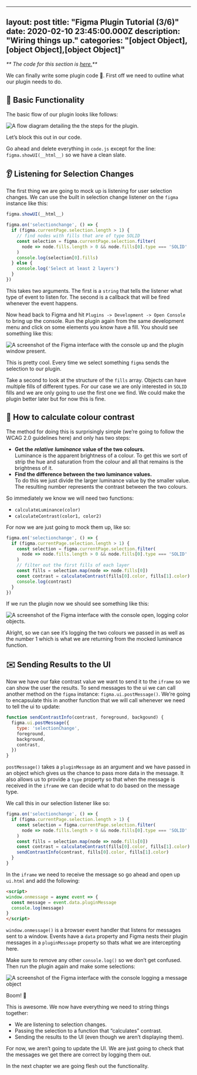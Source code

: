 
---
layout: post
title: "Figma Plugin Tutorial (3/6)"
date: 2020-02-10 23:45:00.000Z
description: "Wiring things up."
categories: "[object Object],[object Object],[object Object]"
---

_** The code for this section is_ _[here.](https://github.com/danhollick/zebra/tree/master/step1)**_

We can finally write some plugin code 🎉. First off we need to outline what our plugin needs to do.

## 🎰 Basic Functionality

The basic flow of our plugin looks like follows:

![A flow diagram detailing the the steps for the plugin.](https://cdn.sanity.io/images/h2w4qpx8/production/97b16a0d77a48bdf2297bcc66b44ff14c4677421-429x460.png)

Let’s block this out in our code.

Go ahead and delete everything in `code.js` except for the line: `figma.showUI(__html__)` so we have a clean slate.





## 👂 Listening for Selection Changes

The first thing we are going to mock up is listening for user selection changes. We can use the built in selection change listener on the `figma` instance like this:

```javascript
figma.showUI(__html__)

figma.on('selectionchange', () => {
  if (figma.currentPage.selection.length > 1) {
    // find nodes with fills that are of type SOLID
    const selection = figma.currentPage.selection.filter(
      node => node.fills.length > 0 && node.fills[0].type === 'SOLID'
    )
    console.log(selection[0].fills)
  } else {
    console.log('Select at least 2 layers')
  }
})
```

This takes two arguments. The first is a `string` that tells the listener what type of event to listen for. The second is a callback that will be fired whenever the event happens.

Now head back to Figma and hit `Plugins -> Development -> Open Console` to bring up the console. Run the plugin again from the same development menu and click on some elements you know have a fill. You should see something like this:

![A screenshot of the Figma interface with the console up and the plugin window present. ](https://cdn.sanity.io/images/h2w4qpx8/production/b8df782ab317befcc53efd27cee9875f3efd87d6-788x625.png)

This is pretty cool. Every time we select something `figma` sends the selection to our plugin.

Take a second to look at the structure of the `fills` array. Objects can have multiple fills of different types. For our case we are only interested in `SOLID` fills and we are only going to use the first one we find. We could make the plugin better later but for now this is fine.





## 🧮 How to calculate colour contrast

The method for doing this is surprisingly simple (we’re going to follow the WCAG 2.0 guidelines here) and only has two steps:

* **Get the** **_relative_** **_luminance_** **value of the two colours.**  
Luminance is the apparent brightness of a colour. To get this we sort of strip the hue and saturation from the colour and all that remains is the brightness of it.
* **Find the difference between the two luminance values.**  
To do this we just divide the larger luminance value by the smaller value. The resulting number represents the contrast between the two colours.

So immediately we know we will need two functions:

* `calculateLuminance(color)`
* `calculateContrast(color1, color2)`

For now we are just going to mock them up, like so:

```javascript
figma.on('selectionchange', () => {
  if (figma.currentPage.selection.length > 1) {
    const selection = figma.currentPage.selection.filter(
      node => node.fills.length > 0 && node.fills[0].type === 'SOLID'
    )
    // filter out the first fills of each layer
    const fills = selection.map(node => node.fills[0])
    const contrast = calculateContrast(fills[0].color, fills[1].color)
    console.log(contrast)
  }
})
```

If we run the plugin now we should see something like this:

![A screenshot of the Figma interface with the console open, logging color objects.](https://cdn.sanity.io/images/h2w4qpx8/production/ba6022427d3dcf2080fe519630daf080bbcef4a0-1022x670.png)

Alright, so we can see it’s logging the two colours we passed in as well as the number 1 which is what we are returning from the mocked luminance function.





## ✉️ Sending Results to the UI

Now we have our fake contrast value we want to send it to the `iframe` so we can show the user the results. To send messages to the ui we can call another method on the `figma` instance: `figma.ui.postMessage()`. We’re going to encapsulate this in another function that we will call whenever we need to tell the ui to update:

```javascript
function sendContrastInfo(contrast, foreground, backgound) {
  figma.ui.postMessage({
    type: 'selectionChange',
    foreground,
    background,
    contrast,
  })
}
```

`postMessage()` takes a `pluginMessage` as an argument and we have passed in an object which gives us the chance to pass more data in the message. It also allows us to provide a `type` property so that when the message is received in the `iframe` we can decide what to do based on the message type.

We call this in our selection listener like so:

```javascript
figma.on('selectionchange', () => {
  if (figma.currentPage.selection.length > 1) {
    const selection = figma.currentPage.selection.filter(
      node => node.fills.length > 0 && node.fills[0].type === 'SOLID'
    )
    const fills = selection.map(node => node.fills[0])
    const contrast = calculateContrast(fills[0].color, fills[1].color)
    sendContrastInfo(contrast, fills[0].color, fills[1].color)
  }
}
```

In the `iframe` we need to receive the message so go ahead and open up `ui.html` and add the following:

```html
<script>
window.onmessage = async event => {
  const message = event.data.pluginMessage
  console.log(message)
}
</script>
```

`window.onmessage()` is a browser event handler that listens for messages sent to a window. Events have a `data` property and Figma nests their plugin messages in a `pluginMessage` property so thats what we are intercepting here.

Make sure to remove any other `console.log()` so we don’t get confused. Then run the plugin again and make some selections:

![A screenshot of the Figma interface with the console logging a message object](https://cdn.sanity.io/images/h2w4qpx8/production/6b0e4d709d137e69f6c9e1da0f9238abc7cec155-763x540.png)

Boom! 🎉

This is awesome. We now have everything we need to string things together:

* We are listening to selection changes.
* Passing the selection to a function that “calculates” contrast.
* Sending the results to the UI (even though we aren’t displaying them).

For now, we aren’t going to update the UI. We are just going to check that the messages we get there are correct by logging them out.



In the next chapter we are going flesh out the functionality.
